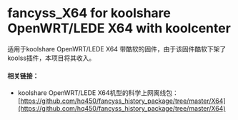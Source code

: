 # fancyss_X64 for koolshare OpenWRT/LEDE X64 with koolcenter
适用于koolshare OpenWRT/LEDE X64 带酷软的固件，由于该固件酷软下架了koolss插件，本项目将其收入。

#### 相关链接：
* koolshare OpenWRT/LEDE X64机型的科学上网离线包：[https://github.com/hq450/fancyss_history_package/tree/master/X64](https://github.com/hq450/fancyss_history_package/tree/master/X64)